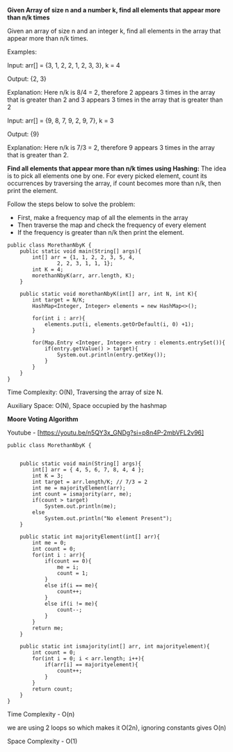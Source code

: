 **Given Array of size n and a number k, find all elements that appear more than n/k times**

Given an array of size n and an integer k, find all elements in the array that appear more than n/k times. 

Examples:

Input: arr[] = {3, 1, 2, 2, 1, 2, 3, 3}, k = 4

Output: {2, 3}

Explanation: Here n/k is 8/4 = 2, therefore 2 appears 3 times in the array that is greater than 2 and 3 appears 3 times in the array that is greater than 2

Input: arr[] = {9, 8, 7, 9, 2, 9, 7}, k = 3

Output: {9}

Explanation: Here n/k is 7/3 = 2, therefore 9 appears 3 times in the array that is greater than 2.

**Find all elements that appear more than n/k times using Hashing:**
The idea is to pick all elements one by one. For every picked element, count its occurrences by traversing the array, if count becomes more than n/k, then print the element.

Follow the steps below to solve the problem:

- First, make a frequency map of all the elements in the array
- Then traverse the map and check the frequency of every element
- If the frequency is greater than n/k then print the element.

```
public class MorethanNbyK {
    public static void main(String[] args){
        int[] arr = {1, 1, 2, 2, 3, 5, 4,
                2, 2, 3, 1, 1, 1};
        int K = 4;
        morethanNbyK(arr, arr.length, K);
    }

    public static void morethanNbyK(int[] arr, int N, int K){
        int target = N/K;
        HashMap<Integer, Integer> elements = new HashMap<>();

        for(int i : arr){
            elements.put(i, elements.getOrDefault(i, 0) +1);
        }

        for(Map.Entry <Integer, Integer> entry : elements.entrySet()){
            if(entry.getValue() > target){
                System.out.println(entry.getKey());
            }
        }
    }
}   
```
Time Complexity: O(N), Traversing the array of size N.

Auxiliary Space: O(N), Space occupied by the hashmap

**Moore Voting Algorithm** 

Youtube - [https://youtu.be/n5QY3x_GNDg?si=p8n4P-2mbVFL2v96]

```
public class MorethanNbyK {


    public static void main(String[] args){
        int[] arr = { 4, 5, 6, 7, 8, 4, 4 };
        int K = 3;
        int target = arr.length/K; // 7/3 = 2
        int me = majorityElement(arr);
        int count = ismajority(arr, me);
        if(count > target)
            System.out.println(me);
        else
            System.out.println("No element Present");
    }

    public static int majorityElement(int[] arr){
        int me = 0;
        int count = 0;
        for(int i : arr){
            if(count == 0){
                me = i;
                count = 1;
            }
            else if(i == me){
                count++;
            }
            else if(i != me){
                count--;
            }
        }
        return me;
    }

    public static int ismajority(int[] arr, int majorityelement){
        int count = 0;
        for(int i = 0; i < arr.length; i++){
            if(arr[i] == majorityelement){
                count++;
            }
        }
        return count;
    }
}
```

Time Complexity - O(n) 

we are using 2 loops so which makes it O(2n), ignoring constants gives O(n)

Space Complexity - O(1)
